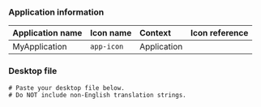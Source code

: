 <!--
	
	Please fill out the table below with the correct information;
	Following the below format makes it much easier for me follow
    through with icon requests. Replace each table cell with the
	Application name, icon name, and context of the application you
	are submitting a request for.

	You can drag and drop PNG or JPG files into this issue form to
	attach the icon reference.

	Ex. If you are submitted a request for GNOME Games, then the
    table will look like this:
	
	| Games | `org.gnome.Games` | Application | ![games](https://user-images.githubusercontent.com/6888381/28725404-531a5190-738b-11e7-9b65-884029cf8b36.png) | 
	
-->

### Application information

| Application name | Icon name  | Context     | Icon reference |
| ---------------- | :--------- | :---------- | :------------- |
| MyApplication    | `app-icon` | Application | 			   |

<!--
	
	Please provide the name and contents of your applications's
	*.desktop file. This file will usually be found at either:
	
	$HOME/.local/share/applications/myapplication.desktop
	
	or

	/usr/share/applications/myapplication.desktop

	To copy the contents of the file to your clipboard, run:
	`cat /path/to/myapplication.desktop | xclip`
	then paste below.

-->

### Desktop file

```
# Paste your desktop file below.
# Do NOT include non-English translation strings.




```

<!--
	If you have anything else you would like to tell me, write it
	below.
-->
